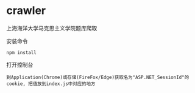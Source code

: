 # crawler

上海海洋大学马克思主义学院题库爬取

安装命令

    npm install

打开控制台

    到Application(Chrome)或存储(FireFox/Edge)获取名为"ASP.NET_SessionId"的cookie, 把值放到index.js中对应的地方

